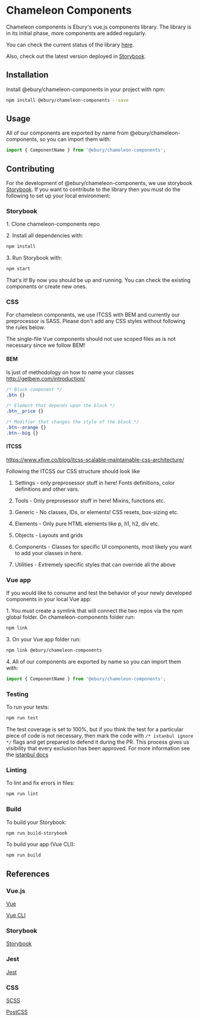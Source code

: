 # Chameleon Components

Chameleon components is Ebury's vue.js components library.
The library is in its initial phase, more components are added regularly.

You can check the current status of the library [here](https://docs.google.com/spreadsheets/d/101NhAtDJ_6YLybdmWnhTvfem9yCtCeHJK5LtCZcX6Rk/edit#gid=0).

Also, check out the latest version deployed in [Storybook](https://chameleon.ebury.now.sh/).

## Installation

Install @ebury/chameleon-components in your project with npm:

```sh
npm install @ebury/chameleon-components --save
```

## Usage

All of our components are exported by name from @ebury/chameleon-components, so you can import them with:

```js
import { ComponentName } from '@ebury/chameleon-components';
```

## Contributing

For the development of @ebury/chameleon-components, we use storybook [Storybook](https://storybook.js.org/).
If you want to contribute to the library then you must do the following to set up your local environment:

### Storybook

1\. Clone chameleon-components repo

2\. Install all dependencies with:

```sh
npm install
```

3\. Run Storybook with:

```sh
npm start
```

That's it!
By now you should be up and running. You can check the existing components or create new ones.

### CSS

For chameleon components, we use ITCSS with BEM and currently our preprocessor is SASS.
Please don't add any CSS styles without following the rules below.

The single-file Vue components should not use scoped files as is not necessary since we follow BEM!

#### BEM

Is just of methodology on how to name your classes
http://getbem.com/introduction/

```css
/* Block component */
.btn {}

/* Element that depends upon the block */
.btn__price {}

/* Modifier that changes the style of the block */
.btn--orange {}
.btn--big {}
```

#### ITCSS

https://www.xfive.co/blog/itcss-scalable-maintainable-css-architecture/

Following the ITCSS our CSS structure should look like

1. Settings -
only preprosessor stuff in here! Fonts definitions, color definitions and other vars.

2. Tools -
Only preprosessor stuff in here! Mixins, functions etc.

3. Generic -
No classes, IDs, or elements! CSS resets, box-sizing etc.

4. Elements -
Only pure HTML elements like p, h1, h2, div etc.

5. Objects -
Layouts and grids

6. Components -
Classes for specific UI components, most likely you want to add your classes in here.

7. Utilities -
Extremely specific styles that can override all the above

### Vue app

If you would like to consume and test the behavior of your newly developed components in your local Vue app:

1\. You must create a symlink that will connect the two repos via the npm global folder. On chameleon-components folder run:

```sh
npm link
```

3\. On your Vue app folder run:

```sh
npm link @ebury/chameleon-components
```

4\. All of our components are exported by name so you can import them with:

```js
import { ComponentName } from '@ebury/chameleon-components';
```

### Testing

To run your tests:

```sh
npm run test
```

The test coverage is set to 100%, but if you think the test for a particular piece of code is not necessary, then mark the code with
`/* istanbul ignore */` flags and get prepared to defend it during the PR. This process gives us visibility that every exclusion has
been approved. For more information see the [istanbul docs](https://github.com/gotwarlost/istanbul/blob/master/ignoring-code-for-coverage.md)

### Linting

To lint and fix errors in files:

```sh
npm run lint
```

### Build

To build your Storybook:

```sh
npm run build-storybook
```

To build your app (Vue CLI):

```sh
npm run build
```

## References

### Vue.js

[Vue](https://vuejs.org/)

[Vue CLI](https://cli.vuejs.org/)

### Storybook

[Storybook](https://storybook.js.org/)

### Jest

[Jest](https://jestjs.io/)

### CSS

[SCSS](https://sass-lang.com/documentation/syntax)

[PostCSS](https://postcss.org/)